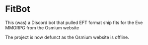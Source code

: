 # FitBot
This (was) a Discord bot that pulled EFT format ship fits for the Eve MMORPG from the Osmium website

The project is now defunct as the Osmium website is offline. 
